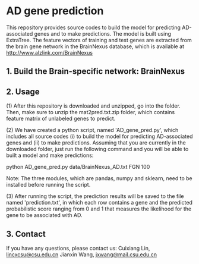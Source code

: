 # AD gene prediction
This repository provides source codes to build the model for predicting AD-associated genes and to make predictions. The model is built using ExtraTree. The feature vectors of training and test genes are extracted from the brain gene network in the BrainNexus database, which is available at http://www.alzlink.com/BrainNexus

## 1. Build the Brain-specific network: BrainNexus

## 2. Usage
(1) After this repository is downloaded and unzipped, go into the folder. Then, make sure to unzip the mat2pred.txt.zip folder, which contains feature matrix of unlabeled genes to predict.


(2) We have created a python script, named 'AD_gene_pred.py', which includes all source codes (i) to build the model for predicting AD-associated genes and (ii) to make predictions.
Assuming that you are currently in the downloaded folder, just run the following command and you will be able to built a model and make predictions:

 python AD_gene_pred.py data/BrainNexus_AD.txt FGN 100
 
Note: The three modules, which are pandas, numpy and sklearn, need to be installed before running the script.

(3) After running the script, the prediction results will be saved to the file named 'prediction.txt', in which each row contains a gene and the predicted probabilistic score ranging from 0 and 1 that measures the likelihood for the gene to be associated with AD.

## 3. Contact
If you have any questions, please contact us:
Cuixiang Lin, lincxcsu@csu.edu.cn
Jianxin Wang, jxwang@mail.csu.edu.cn
